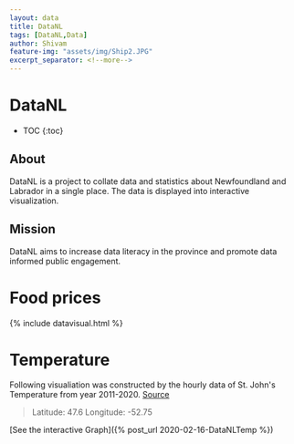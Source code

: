 ```yaml
---
layout: data
title: DataNL
tags: [DataNL,Data]
author: Shivam
feature-img: "assets/img/Ship2.JPG"
excerpt_separator: <!--more-->
---
```

# DataNL
* TOC
{:toc}
## About
DataNL is a project to collate data and statistics about Newfoundland and Labrador in a single place. The data is displayed into interactive visualization.
## Mission
DataNL aims to increase data literacy in the province and promote data informed public engagement.

# Food prices

{% include datavisual.html %}

# Temperature
Following visualiation was constructed by the hourly data of St. John's Temperature from year 2011-2020. [Source](https://climate.copernicus.eu/climate-reanalysis)
> Latitude: 47.6
> Longitude: -52.75

[See the interactive Graph]({% post_url 2020-02-16-DataNLTemp %})

